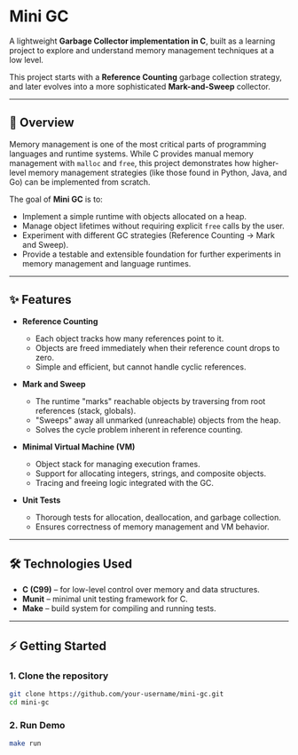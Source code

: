# Mini GC

A lightweight **Garbage Collector implementation in C**, built as a learning project to explore and understand memory management techniques at a low level.  

This project starts with a **Reference Counting** garbage collection strategy, and later evolves into a more sophisticated **Mark-and-Sweep** collector.  

---

## 🚀 Overview

Memory management is one of the most critical parts of programming languages and runtime systems. While C provides manual memory management with `malloc` and `free`, this project demonstrates how higher-level memory management strategies (like those found in Python, Java, and Go) can be implemented from scratch.

The goal of **Mini GC** is to:

- Implement a simple runtime with objects allocated on a heap.
- Manage object lifetimes without requiring explicit `free` calls by the user.
- Experiment with different GC strategies (Reference Counting → Mark and Sweep).
- Provide a testable and extensible foundation for further experiments in memory management and language runtimes.

---

## ✨ Features

- **Reference Counting**
  - Each object tracks how many references point to it.
  - Objects are freed immediately when their reference count drops to zero.
  - Simple and efficient, but cannot handle cyclic references.

- **Mark and Sweep**
  - The runtime "marks" reachable objects by traversing from root references (stack, globals).
  - "Sweeps" away all unmarked (unreachable) objects from the heap.
  - Solves the cycle problem inherent in reference counting.

- **Minimal Virtual Machine (VM)**
  - Object stack for managing execution frames.
  - Support for allocating integers, strings, and composite objects.
  - Tracing and freeing logic integrated with the GC.

- **Unit Tests**
  - Thorough tests for allocation, deallocation, and garbage collection.
  - Ensures correctness of memory management and VM behavior.

---

## 🛠️ Technologies Used

- **C (C99)** – for low-level control over memory and data structures.
- **Munit** – minimal unit testing framework for C.
- **Make** – build system for compiling and running tests.

---

## ⚡ Getting Started

### 1. Clone the repository

```bash
git clone https://github.com/your-username/mini-gc.git
cd mini-gc
```

### 2. Run Demo

```bash
make run
```
